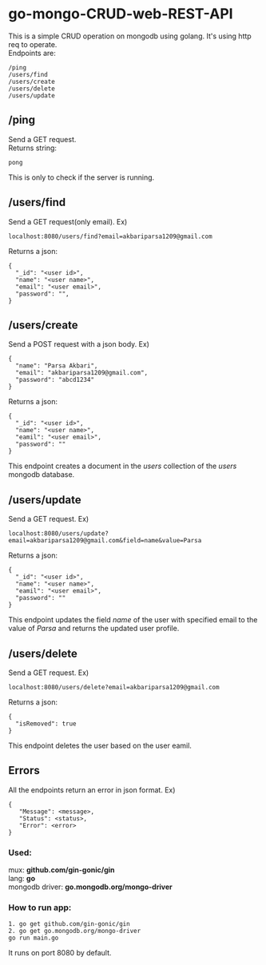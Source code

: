# go-mongo-CRUD-web-REST-API
This is a simple CRUD operation on mongodb using golang. It's using http req to operate.  
Endpoints are:
```
/ping
/users/find
/users/create
/users/delete
/users/update
```
## /ping  
Send a GET request.  
Returns string:  
```
pong
```
This is only to check if the server is running.
## /users/find  
Send a GET request(only email). Ex)
```
localhost:8080/users/find?email=akbariparsa1209@gmail.com
```
Returns a json:
```
{
  "_id": "<user id>",
  "name": "<user name>",
  "email": "<user email>",
  "password": "",
}
```
## /users/create
Send a POST request with a json body. Ex)
```
{
  "name": "Parsa Akbari",
  "email": "akbariparsa1209@gmail.com",
  "password": "abcd1234"
}
```
Returns a json:  
```
{
  "_id": "<user id>",
  "name": "<user name>",
  "eamil": "<user email>",
  "password": ""
}
```
This endpoint creates a document in the *users* collection of the *users* mongodb database.  
## /users/update  
Send a GET request. Ex)
```
localhost:8080/users/update?email=akbariparsa1209@gmail.com&field=name&value=Parsa
```
Returns a json:
```
{
  "_id": "<user id>",
  "name": "<user name>",
  "eamil": "<user email>",
  "password": ""
}
```
This endpoint updates the field *name* of the user with specified email to the value of *Parsa* and returns the updated user profile.  
## /users/delete
Send a GET request. Ex)
```
localhost:8080/users/delete?email=akbariparsa1209@gmail.com
```
Returns a json:
```
{
  "isRemoved": true
}
```
This endpoint deletes the user based on the user eamil.  
## Errors
All the endpoints return an error in json format. Ex)
```
{
   "Message": <message>,
   "Status": <status>,
   "Error": <error>
}
```
### Used:
mux: **github.com/gin-gonic/gin**  
lang: **go**  
mongodb driver: **go.mongodb.org/mongo-driver**  
### How to run app:
```
1. go get github.com/gin-gonic/gin
2. go get go.mongodb.org/mongo-driver
go run main.go
```
It runs on port 8080 by default.
